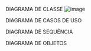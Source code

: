DIAGRAMA DE CLASSE
![image](https://github.com/Fredon1301/Fase-1-Diagramas-UML/assets/109442178/099f9848-5bac-48b7-9b0b-9368668f367e)


DIAGRAMA DE CASOS DE USO

DIAGRAMA DE SEQUÊNCIA

DIAGRAMA DE OBJETOS
